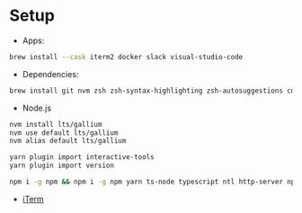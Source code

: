 # Setup

- Apps:

```bash
brew install --cask iterm2 docker slack visual-studio-code
```

- Dependencies:

```bash
brew install git nvm zsh zsh-syntax-highlighting zsh-autosuggestions cowsay awscli allure libpng
```

- Node.js

```bash
nvm install lts/gallium
nvm use default lts/gallium
nvm alias default lts/gallium

yarn plugin import interactive-tools
yarn plugin import version

```

```bash
npm i -g npm && npm i -g npm yarn ts-node typescript ntl http-server npm-run-all && yarn set version berry
```

- [iTerm](https://medium.com/@evheniybystrov/iterm2-config-or-new-project-new-battle-9118c9cb157a)
